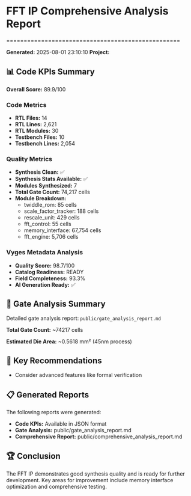 # FFT IP Comprehensive Analysis Report
==================================================

**Generated:** 2025-08-01 23:10:10
**Project:** 

## 📊 Code KPIs Summary

**Overall Score:** 89.9/100

### Code Metrics
- **RTL Files:** 14
- **RTL Lines:** 2,621
- **RTL Modules:** 30
- **Testbench Files:** 10
- **Testbench Lines:** 2,054

### Quality Metrics
- **Synthesis Clean:** ✅
- **Synthesis Stats Available:** ✅
- **Modules Synthesized:** 7
- **Total Gate Count:** 74,217 cells
- **Module Breakdown:**
  - twiddle_rom: 85 cells
  - scale_factor_tracker: 188 cells
  - rescale_unit: 429 cells
  - fft_control: 55 cells
  - memory_interface: 67,754 cells
  - fft_engine: 5,706 cells

### Vyges Metadata Analysis
- **Quality Score:** 98.7/100
- **Catalog Readiness:** READY
- **Field Completeness:** 93.3%
- **AI Generation Ready:** ✅

## 🔧 Gate Analysis Summary

Detailed gate analysis report: `public/gate_analysis_report.md`

**Total Gate Count:** ~74217 cells

**Estimated Die Area:** ~0.5618 mm² (45nm process)

## 🎯 Key Recommendations

- Consider advanced features like formal verification

## 📋 Generated Reports

The following reports were generated:
- **Code KPIs:** Available in JSON format
- **Gate Analysis:** public/gate_analysis_report.md
- **Comprehensive Report:** public/comprehensive_analysis_report.md

## 🏆 Conclusion

The FFT IP demonstrates good synthesis quality and is ready for further development.
Key areas for improvement include memory interface optimization and comprehensive testing.
